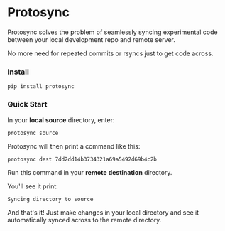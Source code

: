 # Protosync

Protosync solves the problem of seamlessly syncing experimental code between your local development repo and remote server. 

No more need for repeated commits or rsyncs just to get code across.


### Install
```
pip install protosync
```


### Quick Start

In your **local source** directory, enter:
```
protosync source
```
Protosync will then print a command like this:
```
protosync dest 7dd2dd14b3734321a69a5492d69b4c2b
```
Run this command in your **remote destination** directory.
 
You'll see it print:
```
Syncing directory to source
```

And that's it! Just make changes in your local directory and see it automatically synced across to the remote directory. 
